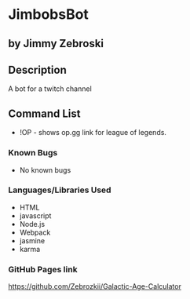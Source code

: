 # JimbobsBot
## by Jimmy Zebroski

## Description
 A bot for a twitch channel

## Command List
* !OP - shows op.gg link for league of legends.




### Known Bugs
* No known bugs

### Languages/Libraries Used
* HTML
* javascript
* Node.js
* Webpack
* jasmine
* karma

### GitHub Pages link
https://github.com/Zebrozkii/Galactic-Age-Calculator